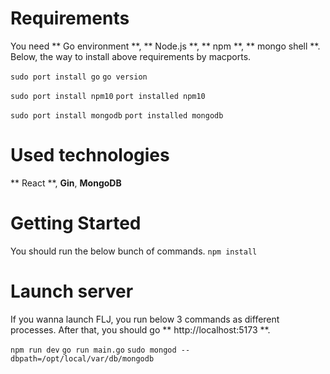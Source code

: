 # Requirements
You need ** Go environment **, ** Node.js **, ** npm **, ** mongo shell **. 
Below, the way to install above requirements by macports.

`sudo port install go`
`go version`

`sudo port install npm10`
`port installed npm10`

`sudo port install mongodb`
`port installed mongodb`

# Used technologies
** React **, **Gin**, **MongoDB**

# Getting Started
You should run the below bunch of commands.
`npm install`

# Launch server
If you wanna launch FLJ, you run below 3 commands as different processes.
After that, you should go ** http://localhost:5173 **.

`npm run dev`
`go run main.go`
`sudo mongod --dbpath=/opt/local/var/db/mongodb`
